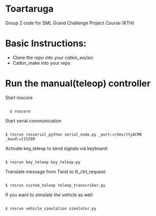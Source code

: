 # Toartaruga
Group 2 code for SML Grand Challenge Project Course (KTH)

# Basic Instructions:
- Clone the repo into your catkin_ws/src
- Catkin_make into your repo

# Run the manual(teleop) controller
Start roscore
<pre><code>
  $ roscore
</code></pre>

Start serial communication
<pre><code>
$ rosrun rosserial_python serial_node.py _port:=/dev/ttyACM0 _baud:=115200
</code></pre>

Activate key_teleop to send signals via keyboard:
<pre><code>
$ rosrun key_teleop key_teleop.py 
</code></pre>


Translate message from Twist to lli_ctrl_request:
<pre><code>
$ rosrun custom_teleop teleop_transcriber.py
</code></pre>

If you want to simulate the vehicle as well
<pre><code>
$ rosrun vehicle_simulation simulator.py 
</code></pre>
